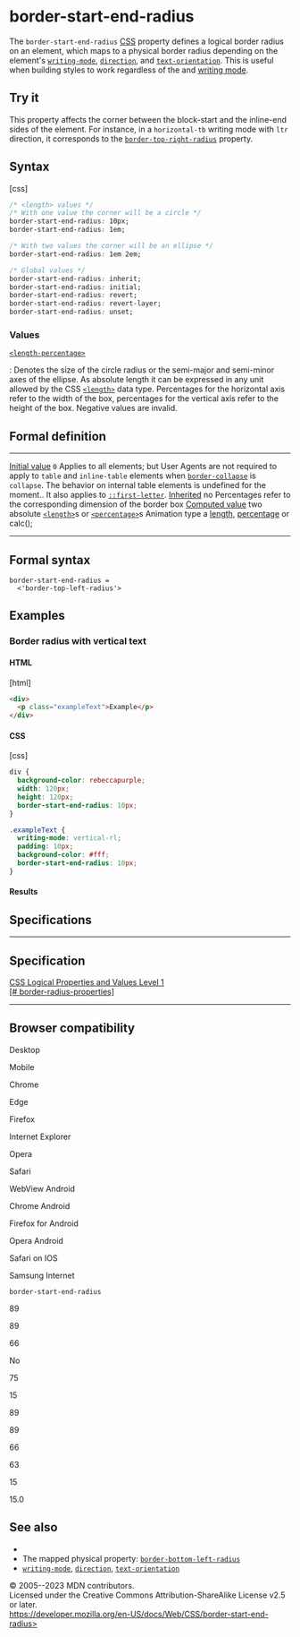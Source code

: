 border-start-end-radius
=======================

The `border-start-end-radius`
[CSS](https://developer.mozilla.org/en-US/docs/Web/CSS) property defines
a logical border radius on an element, which maps to a physical border
radius depending on the element\'s [`writing-mode`](writing-mode.md),
[`direction`](direction.md), and [`text-orientation`](text-orientation.md).
This is useful when building styles to work regardless of the [](text-orientation.md) and [writing mode](css_writing_modes.md).

Try it
------

This property affects the corner between the block-start and the
inline-end sides of the element. For instance, in a `horizontal-tb`
writing mode with `ltr` direction, it corresponds to the
[`border-top-right-radius`](border-top-right-radius.md) property.

Syntax
------

[css]

```css
/* <length> values */
/* With one value the corner will be a circle */
border-start-end-radius: 10px;
border-start-end-radius: 1em;

/* With two values the corner will be an ellipse */
border-start-end-radius: 1em 2em;

/* Global values */
border-start-end-radius: inherit;
border-start-end-radius: initial;
border-start-end-radius: revert;
border-start-end-radius: revert-layer;
border-start-end-radius: unset;
```

### Values

[`<length-percentage>`](#length-percentage)

:   Denotes the size of the circle radius or the semi-major and
    semi-minor axes of the ellipse. As absolute length it can be
    expressed in any unit allowed by the CSS [`<length>`](length.md) data
    type. Percentages for the horizontal axis refer to the width of the
    box, percentages for the vertical axis refer to the height of the
    box. Negative values are invalid.

Formal definition
-----------------

  ---------------------------------- --------------------------------------------------------------------------------------------------------------------------------------------------------------------------------------------------------------------------------------------------------------------------------------
  [Initial value](initial_value.md)     `0`
  Applies to                         all elements; but User Agents are not required to apply to `table` and `inline-table` elements when [`border-collapse`](border-collapse.md) is `collapse`. The behavior on internal table elements is undefined for the moment.. It also applies to [`::first-letter`](::first-letter).
  [Inherited](inheritance.md)           no
  Percentages                        refer to the corresponding dimension of the border box
  [Computed value](computed_value.md)   two absolute [`<length>`](length.md)s or [`<percentage>`](percentage.md)s
  Animation type                     a [length](length.md#interpolation), [percentage](percentage.md#interpolation) or calc();
  ---------------------------------- --------------------------------------------------------------------------------------------------------------------------------------------------------------------------------------------------------------------------------------------------------------------------------------

Formal syntax
-------------

```
border-start-end-radius = 
  <'border-top-left-radius'>  
```

Examples
--------

### Border radius with vertical text

#### HTML

[html]

```html
<div>
  <p class="exampleText">Example</p>
</div>
```

#### CSS

[css]

```css
div {
  background-color: rebeccapurple;
  width: 120px;
  height: 120px;
  border-start-end-radius: 10px;
}

.exampleText {
  writing-mode: vertical-rl;
  padding: 10px;
  background-color: #fff;
  border-start-end-radius: 10px;
}
```

#### Results

Specifications
--------------

  ----------------------------------------------------------------------------------------------------

Specification
  ----------------------------------------------------------------------------------------------------

  [CSS Logical Properties and Values Level 1\
  [\#
  border-radius-properties]](https://drafts.csswg.org/css-logical/#border-radius-properties)

  ----------------------------------------------------------------------------------------------------

Browser compatibility
---------------------

Desktop

Mobile

Chrome

Edge

Firefox

Internet Explorer

Opera

Safari

WebView Android

Chrome Android

Firefox for Android

Opera Android

Safari on IOS

Samsung Internet

`border-start-end-radius`

89

89

66

No

75

15

89

89

66

63

15

15.0

See also
--------

- [](css_logical_properties_and_values.md)
- The mapped physical property:
    [`border-bottom-left-radius`](border-bottom-left-radius.md)
- [`writing-mode`](writing-mode.md), [`direction`](direction.md),
    [`text-orientation`](text-orientation.md)

© 2005--2023 MDN contributors.\
Licensed under the Creative Commons Attribution-ShareAlike License v2.5
or later.\
https://developer.mozilla.org/en-US/docs/Web/CSS/border-start-end-radius>
